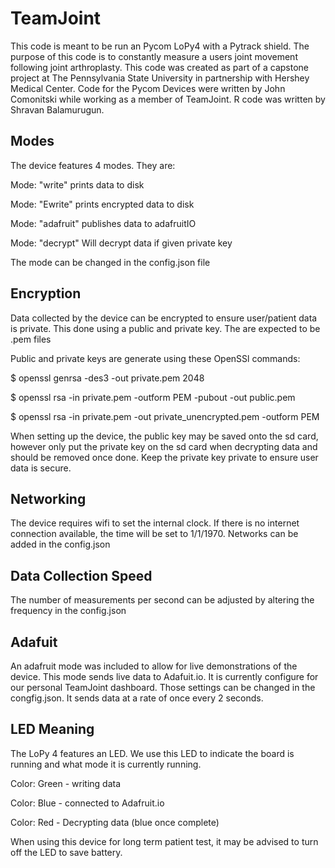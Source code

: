 # TeamJoint
This code is meant to be run an Pycom LoPy4 with a Pytrack shield. The purpose
of this code is to constantly measure a users joint movement following joint
arthroplasty. This code was created as part of a capstone project at The
Pennsylvania State University in partnership with Hershey Medical Center. Code for 
the Pycom Devices were written by John Comonitski while working as a member of TeamJoint.
R code was written by Shravan Balamurugun.


## Modes
The device features 4 modes. They are:

Mode: "write" prints data to disk

Mode: "Ewrite" prints encrypted data to disk

Mode: "adafruit" publishes data to adafruitIO

Mode: "decrypt" Will decrypt data if given private key

The mode can be changed in the config.json file

## Encryption
Data collected by the device can be encrypted to ensure user/patient data is
private. This done using a public and private key. The are expected to be .pem
files

Public and private keys are generate using these OpenSSl commands:

$ openssl genrsa -des3 -out private.pem 2048

$ openssl rsa -in private.pem -outform PEM -pubout -out public.pem

$ openssl rsa -in private.pem -out private_unencrypted.pem -outform PEM

When setting up the device, the public key may be saved onto the sd card,
however only put the private key on the sd card when decrypting data and should
be removed once done. Keep the private key private to ensure user data is
secure.

## Networking
The device requires wifi to set the internal clock. If there is no internet connection
available, the time will be set to 1/1/1970. Networks can be added in the config.json

## Data Collection Speed
The number of measurements per second can be adjusted by altering the
frequency in the config.json

## Adafuit
An adafruit mode was included to allow for live demonstrations of the device.
This mode sends live data to Adafuit.io. It is currently configure for our
personal TeamJoint dashboard. Those settings can be changed in the congfig.json.
It sends data at a rate of once every 2 seconds.

## LED Meaning
The LoPy 4 features an LED. We use this LED to indicate the board is running and
what mode it is currently running.

Color: Green - writing data

Color: Blue - connected to Adafruit.io

Color: Red - Decrypting data (blue once complete)

When using this device for long term patient test, it may be advised to turn off
the LED to save battery.
